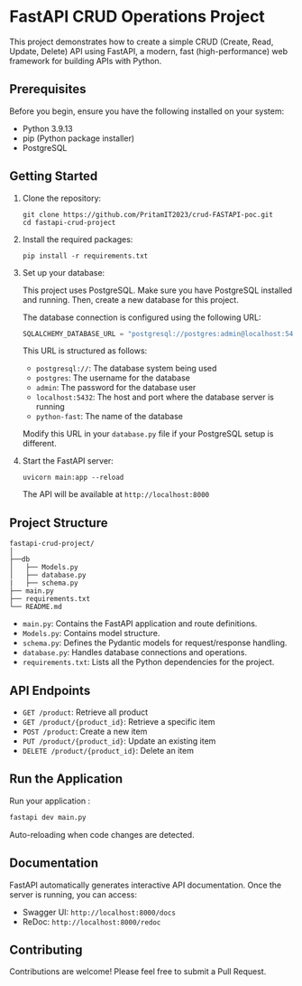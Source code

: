 # FastAPI CRUD Operations Project

This project demonstrates how to create a simple CRUD (Create, Read, Update, Delete) API using FastAPI, a modern, fast (high-performance) web framework for building APIs with Python.

## Prerequisites

Before you begin, ensure you have the following installed on your system:

- Python 3.9.13
- pip (Python package installer)
- PostgreSQL

## Getting Started

1. Clone the repository:
   ```
   git clone https://github.com/PritamIT2023/crud-FASTAPI-poc.git
   cd fastapi-crud-project
   ```

2. Install the required packages:
   ```
   pip install -r requirements.txt
   ```

3. Set up your database:
   
   This project uses PostgreSQL. Make sure you have PostgreSQL installed and running. Then, create a new database for this project.

   The database connection is configured using the following URL:

   ```python
   SQLALCHEMY_DATABASE_URL = "postgresql://postgres:admin@localhost:5432/python-fast"
   ```

   This URL is structured as follows:
   - `postgresql://`: The database system being used
   - `postgres`: The username for the database
   - `admin`: The password for the database user
   - `localhost:5432`: The host and port where the database server is running
   - `python-fast`: The name of the database

   Modify this URL in your `database.py` file if your PostgreSQL setup is different.

4. Start the FastAPI server:
   ```
   uvicorn main:app --reload
   ```

   The API will be available at `http://localhost:8000`

## Project Structure

```
fastapi-crud-project/
│
├──db
│   ├── Models.py
│   ├── database.py
|   ├── schema.py
├── main.py
├── requirements.txt
└── README.md
```

- `main.py`: Contains the FastAPI application and route definitions.
- `Models.py`: Contains model structure.
- `schema.py`: Defines the Pydantic models for request/response handling.
- `database.py`: Handles database connections and operations.
- `requirements.txt`: Lists all the Python dependencies for the project.

## API Endpoints

- `GET /product`: Retrieve all product
- `GET /product/{product_id}`: Retrieve a specific item
- `POST /product`: Create a new item
- `PUT /product/{product_id}`: Update an existing item
- `DELETE /product/{product_id}`: Delete an item


## Run the Application

Run your application :

```bash
fastapi dev main.py
```

Auto-reloading when code changes are detected.


## Documentation

FastAPI automatically generates interactive API documentation. Once the server is running, you can access:

- Swagger UI: `http://localhost:8000/docs`
- ReDoc: `http://localhost:8000/redoc`

## Contributing

Contributions are welcome! Please feel free to submit a Pull Request.
